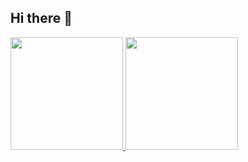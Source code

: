 ## Hi there 👋

<div>
<a href="https://github.com/Isa-fee">
<img loading="lazy" height="180em" src="https://github-readme-stats.vercel.app/api/top-langs/?username=Isa-fee&layout=compact&langs_count=7&theme=dracula"/>
<img loading="lazy" height="180em" src="https://github-readme-stats.vercel.app/api?username=Isa-fee&show_icons=true&theme=dracula&include_all_commits=true&count_private=true"/>
</div>
